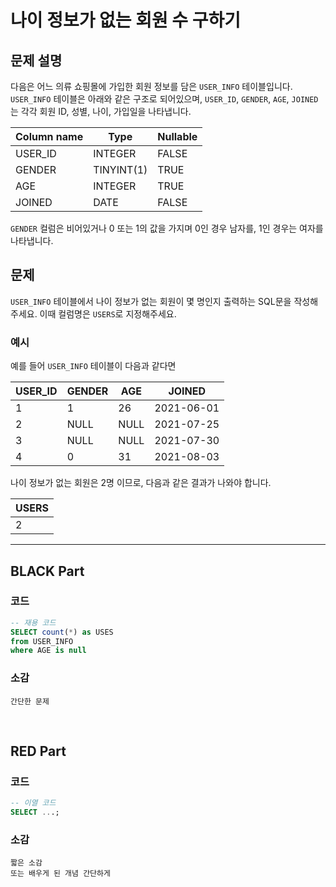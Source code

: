 # 나이 정보가 없는 회원 수 구하기


## 문제 설명

다음은 어느 의류 쇼핑몰에 가입한 회원 정보를 담은 `USER_INFO` 테이블입니다. `USER_INFO` 테이블은 아래와 같은 구조로 되어있으며, `USER_ID`, `GENDER`, `AGE`, `JOINED`는 각각 회원 ID, 성별, 나이, 가입일을 나타냅니다.

| Column name | Type        | Nullable | 
|-------------|-------------|----------|
| USER_ID     | INTEGER     | FALSE    |
| GENDER      | TINYINT(1)  | TRUE     |
| AGE         | INTEGER     | TRUE     |
| JOINED      | DATE        | FALSE    |

`GENDER` 컬럼은 비어있거나 0 또는 1의 값을 가지며 0인 경우 남자를, 1인 경우는 여자를 나타냅니다.

## 문제

`USER_INFO` 테이블에서 나이 정보가 없는 회원이 몇 명인지 출력하는 SQL문을 작성해주세요. 이때 컬럼명은 `USERS`로 지정해주세요.

### 예시

예를 들어 `USER_INFO` 테이블이 다음과 같다면

| USER_ID | GENDER | AGE  | JOINED     |
|---------|--------|------|------------|
| 1       | 1      | 26   | 2021-06-01 |
| 2       | NULL   | NULL | 2021-07-25 |
| 3       | NULL   | NULL | 2021-07-30 |
| 4       | 0      | 31   | 2021-08-03 |

나이 정보가 없는 회원은 2명 이므로, 다음과 같은 결과가 나와야 합니다.

| USERS |
|-------|
| 2     |



---


## BLACK Part

### 코드
```sql
-- 재용 코드
SELECT count(*) as USES
from USER_INFO 
where AGE is null
```
### 소감
```plaintext
간단한 문제
```

<br/>


## RED Part

### 코드
```sql
-- 이열 코드
SELECT ...;
```
### 소감
```plaintext
짧은 소감
또는 배우게 된 개념 간단하게
```

